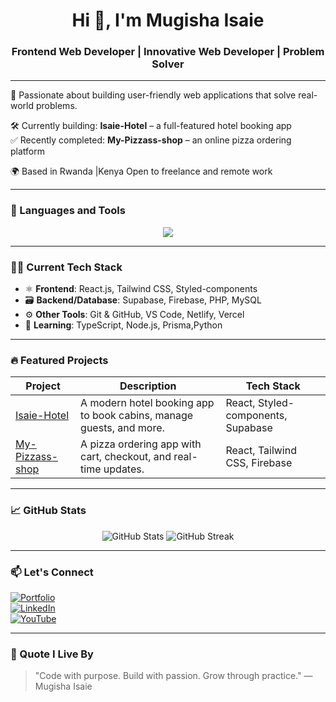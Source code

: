<h1 align="center">Hi 👋, I'm Mugisha Isaie</h1>
<h3 align="center">Frontend Web Developer | Innovative Web Developer | Problem Solver </h3>

---

🚀 Passionate about building user-friendly web applications that solve real-world problems.

🛠️ Currently building: **Isaie-Hotel** – a full-featured hotel booking app  
✅ Recently completed: **My-Pizzass-shop** – an online pizza ordering platform

🌍 Based in Rwanda |Kenya Open to freelance and remote work

---

### 🧰 Languages and Tools

<p align="center">
  <img src="https://skillicons.dev/icons?i=html,css,js,react,tailwind,styledcomponents,bootstrap,php,mysql,git,github,vscode,firebase,supabase,python,node,jquery" />
</p>

---

### 🧑‍💻 Current Tech Stack

- ⚛️ **Frontend**: React.js, Tailwind CSS, Styled-components
- 🗃️ **Backend/Database**: Supabase, Firebase, PHP, MySQL
- ⚙️ **Other Tools**: Git & GitHub, VS Code, Netlify, Vercel
- 🌱 **Learning**:  TypeScript, Node.js, Prisma,Python

---

### 🔥 Featured Projects

| Project | Description | Tech Stack |
|--------|-------------|------------|
| [Isaie-Hotel](https://github.com/MugishaIsaie/isaie-hotel) | A modern hotel booking app to book cabins, manage guests, and more. | React, Styled-components, Supabase |
| [My-Pizzass-shop](https://github.com/MugishaIsaie/my-pizzass-shop) | A pizza ordering app with cart, checkout, and real-time updates. | React, Tailwind CSS, Firebase |

---

### 📈 GitHub Stats

<p align="center">
  <img src="https://github-readme-stats.vercel.app/api?username=MugishaIsaie&show_icons=true&theme=radical" alt="GitHub Stats" />
  <img src="https://github-readme-streak-stats.herokuapp.com/?user=MugishaIsaie&theme=radical" alt="GitHub Streak" />
</p>

---

### 📫 Let's Connect

[![Portfolio](https://img.shields.io/badge/Portfolio-000?style=for-the-badge&logo=vercel&logoColor=white)](https://mugisha-isaie.vercel.app/)  
[![LinkedIn](https://img.shields.io/badge/LinkedIn-blue?style=for-the-badge&logo=linkedin)](https://linkedin.com/in/mugisha-isaie)  
[![YouTube](https://img.shields.io/badge/YouTube-red?style=for-the-badge&logo=youtube)](https://youtube.com/@MugishaIsaie1)

---

### 🧠 Quote I Live By

> "Code with purpose. Build with passion. Grow through practice." — Mugisha Isaie
